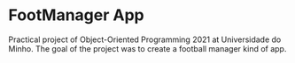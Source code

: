 # FootManager App
Practical project of Object-Oriented Programming 2021 at Universidade do Minho. The goal of the project was to create a football manager kind of app.

